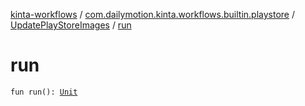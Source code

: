 [kinta-workflows](../../index.md) / [com.dailymotion.kinta.workflows.builtin.playstore](../index.md) / [UpdatePlayStoreImages](index.md) / [run](./run.md)

# run

`fun run(): `[`Unit`](https://kotlinlang.org/api/latest/jvm/stdlib/kotlin/-unit/index.html)